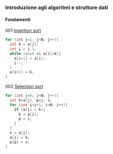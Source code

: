 ### Introduzione agli algoritmi e strutture dati

#### Fondamenti
001
<a href="001 Insertion sort" >Insertion sort</a><br>
```c++
for (int j=1; j<N; j++){
  int k = a[j];
  int i = j-1;
  while (i>=0 && a[i]>k){
    a[i+1] = a[i];
    i--;
  }
  a[i+1] = k;
}
```
002
<a href="002 Selection sort" >Selection sort</a><br>
```c++
for (int j=0; j<N; j++){
  int k=a[j], p=j, s;
  for (int i=j+1; i<N; i++){
    if (a[i] < k){
      k = a[i];
      p = i;
    }
  }
  s = a[j];
  a[j] = k;
  a[p] = s;
}
```
